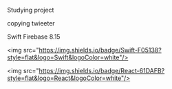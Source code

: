 
Studying project

copying twieeter

Swift
Firebase 8.15


<img src="https://img.shields.io/badge/Swift-F05138?style=flat&logo=Swift&logoColor=white"/>


<img src="https://img.shields.io/badge/React-61DAFB?style=flat&logo=React&logoColor=white"/>

